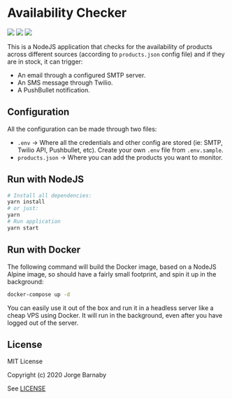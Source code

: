 # Availability Checker

[![](https://github.com/yorch/availability-checker/workflows/Docker/badge.svg)](https://github.com/yorch/availability-checker/actions?query=workflow%3ADocker)
[![](https://images.microbadger.com/badges/image/yorch/availability-checker.svg)](https://microbadger.com/images/yorch/availability-checker)
[![](https://images.microbadger.com/badges/version/yorch/availability-checker.svg)](https://microbadger.com/images/yorch/availability-checker)

This is a NodeJS application that checks for the availability of products across different sources (according to `products.json` config file) and if they are in stock, it can trigger:

- An email through a configured SMTP server.
- An SMS message through Twilio.
- A PushBullet notification.

## Configuration

All the configuration can be made through two files:

- `.env` -> Where all the credentials and other config are stored (ie: SMTP, Twilio API, Pushbullet, etc). Create your own `.env` file from `.env.sample`.
- `products.json` -> Where you can add the products you want to monitor.

## Run with NodeJS

```bash
# Install all dependencies:
yarn install
# or just:
yarn
# Run application
yarn start
```

## Run with Docker

The following command will build the Docker image, based on a NodeJS Alpine image, so should have a fairly small footprint, and spin it up in the background:

```bash
docker-compose up -d
```

You can easily use it out of the box and run it in a headless server like a cheap VPS using Docker. It will run in the background, even after you have logged out of the server.

## License

MIT License

Copyright (c) 2020 Jorge Barnaby

See [LICENSE](LICENSE)
